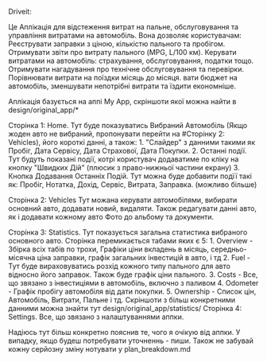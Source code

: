 Driveit: 

Це Аплікація для відстеження витрат на пальне, обслуговування та управління витратами на автомобіль. Вона дозволяє користувачам:
Реєструвати заправки з ціною, кількістю пального та пробігом.
Отримувати звіти про витрату пального (MPG, L/100 км).
Керувати витратами на автомобіль: страхування, обслуговування, податки тощо.
Отримувати нагадування про технічне обслуговування та перевірки.
Порівнювати витрати на поїздки місяць до місяця.
вати бюджет на автомобіль, зменшувати непотрібні витрати та їздити економніше.

Аплікація базується на аппі My App, скріншоти якої можна найти в design/original_app/*


Сторінка 1: Home. 
    Тут буде показуватись Вибраний Автомобіль (Якщо жоден авто не вибраний, пропонувати перейти на #Сторінку 2: Vehicles), його короткі данні, а також: 
        1. "Слайдер" з данними такими як Пробіг, Дата Сервісу, Дата Страхової, Дата Покупки. 
        2. Останні події. Тут будуть показані події, котрі користувач додаватиме по кліку на кнопку "Швидких Дій" (плюсик з право-нижньої частини екрану)
        3. Кнопка Додавання Останніх Подій. Тут можна буде добавити подїї такі як: Пробіг, Нотатка, Дохід, Сервіс, Витрата, Заправка. (можливо більше)

Сторінка 2: Vehicles
    Тут можана керувати автомобілями, вибирати основний авто, додавати новий, видаляти. Також редагувати данні авто, як і додавати кожному авто Фото до альбому та документи.

Сторінка 3: Statistics.
    Тут показується загальна статистика вибраного основного авто. Сторінка перемикається табами яких є 5:
        1. Overview - Збірка всіх табів по трохи, Графіки ціни вкладень в місяць, середньо-місячна ціна заправки, графік загальних інвестицій в авто, і тд 
        2. Fuel - Тут буде вираховуватись розхід кожного типу пального для авто відносно його заправок. Також буде графік ціни пального. 
        3. Costs - Все, що звязано з інвестиціями в автомобіль, включно з паливом
        4. Odometer - Графік пробігу автомобіля від дати покупки. 
        5. Ownership - Список цін, Автомобіль, Витрати, Пальне і тд.
    Скріншоти з більш конкретними данними можна знайти тут design/original_app/statistics/
Сторінка 4: Settings. 
    Все, що звязано з налаштуваннями аппки. 


Надіюсь тут більш конкретно пояснив те, чого я очікую від аппки. У випадку, якщо будеш потребувати уточненнь - пиши. 
Також не забувай кожну серйозну зміну нотувати у plan_breakdown.md